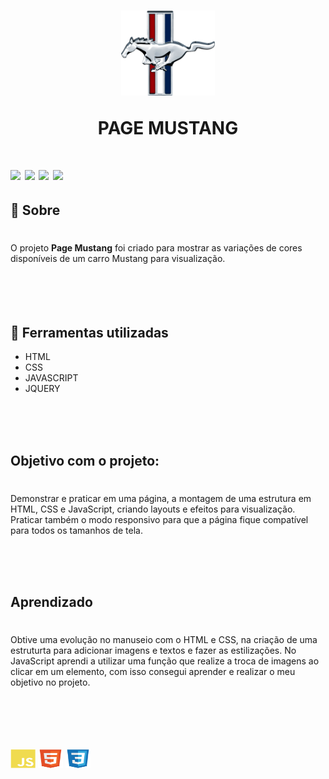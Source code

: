<h1 align="center">
<img src="img/logo.png" width=150px>
<p>PAGE MUSTANG</p>
</h1>



<h1>
 <img src="img/Home.jpg">
 <img src="img/informação.jpg">
 <img src="img/Cores.jpg">
 <img src="img/Footer.jpg">
</h1>

## 📘 Sobre
<h1></h1>

O projeto **Page Mustang** foi criado para mostrar as variações de cores disponíveis de um carro Mustang para visualização.  <br>
<br>
<br>
<br>
<br>

## 🔨 Ferramentas utilizadas

- HTML
- CSS
- JAVASCRIPT
- JQUERY

<br>
<br>
<br>

## Objetivo com o projeto:
<h1></h1>
<P>Demonstrar e praticar em uma página, a montagem de uma estrutura em HTML, CSS e JavaScript, criando layouts e efeitos para visualização. Praticar também o modo responsivo para que a página fique compatível para todos os tamanhos de tela.</P>
<br>
<br>
<br>

## Aprendizado
<h1></h1>
<p>Obtive uma evolução no manuseio com o HTML e CSS, na criação de uma estruturta para adicionar imagens e textos e fazer as estilizações. No JavaScript aprendi a utilizar uma função que realize a troca de imagens ao clicar em um elemento, com isso consegui aprender e realizar o meu objetivo no projeto. </p>
<br>
<br>
<br>
<br>
<div style="display: inline_block"><br>
  <img align="center" alt="Rafa-Js" height="30" width="40" src="https://raw.githubusercontent.com/devicons/devicon/master/icons/javascript/javascript-plain.svg">
  <img align="center" alt="Rafa-HTML" height="30" width="40" src="https://raw.githubusercontent.com/devicons/devicon/master/icons/html5/html5-original.svg">
  <img align="center" alt="Rafa-CSS" height="30" width="40" src="https://raw.githubusercontent.com/devicons/devicon/master/icons/css3/css3-original.svg">
  <img align="right" alt="" height="150" style="border-radius:50px;" 
</div>


